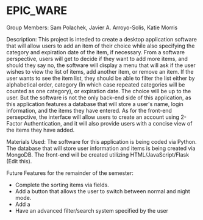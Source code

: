 # EPIC_WARE

Group Members:
Sam Polachek, Javier A. Arroyo-Solis, Katie Morris

Description:
This project is inteded to create a desktop application software that will allow users to add an item of their choice while also specifying the category and expiration date of the item, if necessary. From a software perspective, users will get to decide if they want to add more items, and should they say no, the software will display a menu that will ask if the user wishes to view the list of items, add another item, or remove an item. If the user wants to see the item list, they should be able to filter the list either by alphabetical order, category (In which case repeated categories will be counted as one category), or expiration date. The choice will be up to the user. But the software is not the only back-end side of this application, as this application features a database that will store a user's name, login information, and the items they have entered. As for the front-end persepctive, the interface will allow users to create an account using 2-Factor Authentication, and it will also provide users with a concise view of the items they have added.

Materials Used:
The software for this application is being coded via Python. The database that will store user information and items is being created via MongoDB. The front-end will be created utilizing HTML/JavaScript/Flask (Edit this).

Future Features for the remainder of the semester:
- Complete the sorting items via fields.
- Add a button that allows the user to switch between normal and night mode.
- Add a 
- Have an advanced filter/search system specified by the user 
